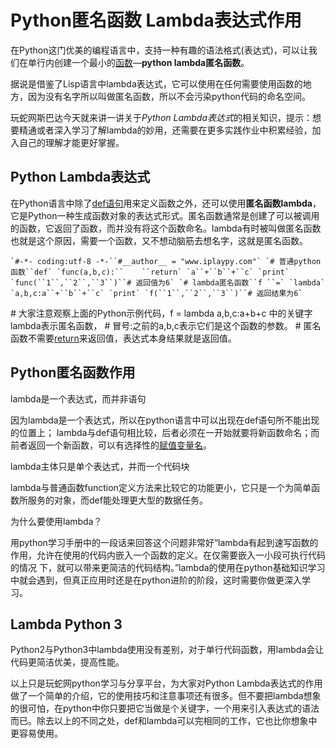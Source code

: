 # Python匿名函数 Lambda表达式作用

在Python这门优美的编程语言中，支持一种有趣的语法格式(表达式)，可以让我们在单行内创建一个最小的[函数](http://www.iplaypy.com/jichu/function.html)—**python lambda匿名函数**。

据说是借鉴了Lisp语言中lambda表达式，它可以使用在任何需要使用函数的地方，因为没有名字所以叫做匿名函数，所以不会污染python代码的命名空间。

玩蛇网斯巴达今天就来讲一讲关于*Python Lambda表达式*的相关知识，提示：想要精通或者深入学习了解lambda的妙用，还需要在更多实践作业中积累经验，加入自己的理解才能更好掌握。

## Python Lambda表达式



在Python语言中除了[def语句](http://www.iplaypy.com/jichu/function.html)用来定义函数之外，还可以使用**匿名函数lambda**，它是Python一种生成函数对象的表达式形式。匿名函数通常是创建了可以被调用的函数，它返回了函数，而并没有将这个函数命名。lambda有时被叫做匿名函数也就是这个原因，需要一个函数，又不想动脑筋去想名字，这就是匿名函数。

```
`#-*- coding:utf-8 -*-``#__author__ = "www.iplaypy.com"` `# 普通python函数``def` `func(a,b,c):``    ``return` `a``+``b``+``c` `print` `func(``1``,``2``,``3``)``# 返回值为6` `# lambda匿名函数``f ``=` `lambda` `a,b,c:a``+``b``+``c` `print` `f(``1``,``2``,``3``)``# 返回结果为6`
```

\# 大家注意观察上面的Python示例代码，f = lambda a,b,c:a+b+c 中的关键字lambda表示匿名函数，
\# 冒号:之前的a,b,c表示它们是这个函数的参数。
\# 匿名函数不需要[return](http://www.iplaypy.com/jinjie/return.html)来返回值，表达式本身结果就是返回值。

## Python匿名函数作用

lambda是一个表达式，而并非语句

因为lambda是一个表达式，所以在python语言中可以出现在def语句所不能出现的位置上；
lambda与def语句相比较，后者必须在一开始就要将新函数命名；而前者返回一个新函数，可以有选择性的[赋值变量名](http://www.iplaypy.com/jichu/var.html)。

lambda主体只是单个表达式，并而一个代码块

lambda与普通函数function定义方法来比较它的功能更小，它只是一个为简单函数所服务的对象，而def能处理更大型的数据任务。

为什么要使用lambda？

用python学习手册中的一段话来回答这个问题非常好“lambda有起到速写函数的作用，允许在使用的代码内嵌入一个函数的定义。在仅需要嵌入一小段可执行代码的情况 下，就可以带来更简洁的代码结构。”lambda的使用在python基础知识学习中就会遇到，但真正应用时还是在python进阶的阶段，这时需要你做更深入学习。

## Lambda Python 3

Python2与Python3中lambda使用没有差别，对于单行代码函数，用lambda会让代码更简洁优美，提高性能。

以上只是玩蛇网python学习与分享平台，为大家对Python Lambda表达式的作用做了一个简单的介绍，它的使用技巧和注意事项还有很多。但不要把lambda想象的很可怕，在python中你只要把它当做是个关键字，一个用来引入表达式的语法而已。除去以上的不同之处，def和lambda可以完相同的工作，它也比你想象中更容易使用。